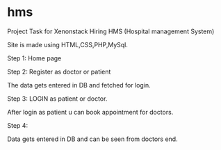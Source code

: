 # hms
Project Task for Xenonstack Hiring
HMS (Hospital management System)

Site is made using HTML,CSS,PHP,MySql.


Step 1:
Home page
 

Step 2:
Register as doctor or patient
 

 

 

 
The data gets entered in DB and fetched for login.


Step 3:
LOGIN as patient or doctor.
 

 

After login as patient u can book appointment for doctors.

Step 4:
 

Data gets entered in DB and can be seen from doctors end.

 

 


